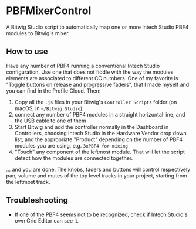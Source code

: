 # PBFMixerControl
 A Bitwig Studio script to automatically map one or more Intech Studio PBF4 modules to Bitwig's mixer.

## How to use
Have any number of PBF4 running a conventional Intech Studio configuration. Use one that does not fiddle with the way the modules' elements are associated to different CC numbers. One of my favorite is "Toggle buttons on release and progressive faders", that I made myself and you can find in the Profile Cloud. Then:

1. Copy all the `.js` files in your Bitwig's `Controller Scripts` folder (on macOS, in `~/Bitwig Studio`)
2. connect any number of PBF4 modules in a straight horizontal line, and the USB cable to one of them
3. Start Bitwig and add the controller normally in the Dashboard in Controllers, choosing Intech Studio in the Hardware Vendor drop down list, and the appropriate "Product" depending on the number of PBF4 modules you are using, e.g. `3xPBF4 for mixing`
4. "Touch" any component of the leftmost module. That will let the script detect how the modules are connected together.

... and you are done. The knobs, faders and buttons will control respectively pan, volume and mutes of the top level tracks in your project, starting from the leftmost track.

## Troubleshooting
- If one of the PBF4 seems not to be recognized, check if Intech Studio's own Grid Editor can see it.
